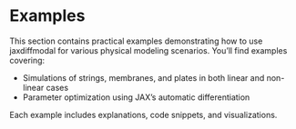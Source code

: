 # Examples


This section contains practical examples demonstrating how to use
jaxdiffmodal for various physical modeling scenarios. You’ll find
examples covering:

- Simulations of strings, membranes, and plates in both linear and
  non-linear cases
- Parameter optimization using JAX’s automatic differentiation

Each example includes explanations, code snippets, and visualizations.
